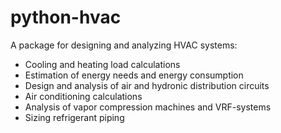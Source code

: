# python-hvac

A package for designing and analyzing HVAC systems:
- Cooling and heating load calculations
- Estimation of energy needs and energy consumption
- Design and analysis of air and hydronic distribution circuits
- Air conditioning calculations
- Analysis of vapor compression machines and VRF-systems
- Sizing refrigerant piping

